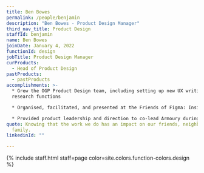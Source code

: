 ```yaml
---
title: Ben Bowes
permalink: /people/benjamin
description: "Ben Bowes - Product Design Manager"
third_nav_title: Product Design
staffId: benjamin
name: Ben Bowes
joinDate: January 4, 2022
functionId: design
jobTitle: Product Design Manager
curProducts:
  - Head of Product Design
pastProducts:
  - pastProducts
accomplishments: >-
  * Grew the OGP Product Design team, including setting up new UX writing and UX
  research functions

  * Organised, facilitated, and presented at the Friends of Figma: Inside Design at OGP meet-up

  * Provided product leadership and direction to co-lead Armoury during HFPG'23
quote: Knowing that the work we do has an impact on our friends, neighbours, and
  family.
linkedinId: ""

---
```


{% include staff.html staff=page color=site.colors.function-colors.design %}
